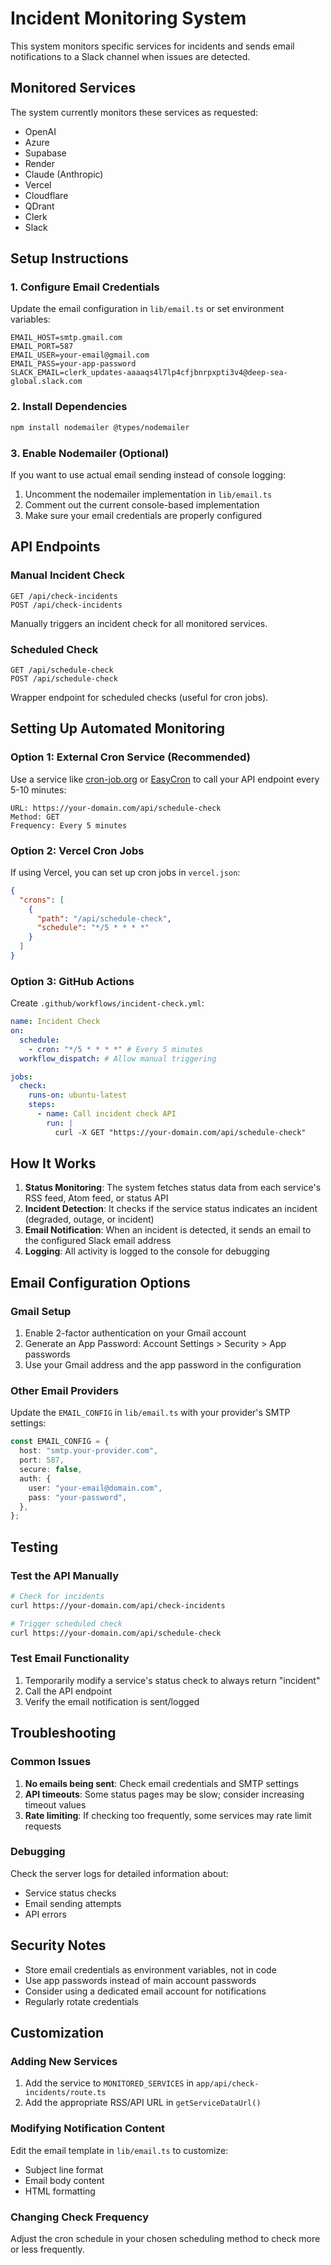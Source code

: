 # Incident Monitoring System

This system monitors specific services for incidents and sends email notifications to a Slack channel when issues are detected.

## Monitored Services

The system currently monitors these services as requested:

- OpenAI
- Azure
- Supabase
- Render
- Claude (Anthropic)
- Vercel
- Cloudflare
- QDrant
- Clerk
- Slack

## Setup Instructions

### 1. Configure Email Credentials

Update the email configuration in `lib/email.ts` or set environment variables:

```env
EMAIL_HOST=smtp.gmail.com
EMAIL_PORT=587
EMAIL_USER=your-email@gmail.com
EMAIL_PASS=your-app-password
SLACK_EMAIL=clerk_updates-aaaaqs4l7lp4cfjbnrpxpti3v4@deep-sea-global.slack.com
```

### 2. Install Dependencies

```bash
npm install nodemailer @types/nodemailer
```

### 3. Enable Nodemailer (Optional)

If you want to use actual email sending instead of console logging:

1. Uncomment the nodemailer implementation in `lib/email.ts`
2. Comment out the current console-based implementation
3. Make sure your email credentials are properly configured

## API Endpoints

### Manual Incident Check

```
GET /api/check-incidents
POST /api/check-incidents
```

Manually triggers an incident check for all monitored services.

### Scheduled Check

```
GET /api/schedule-check
POST /api/schedule-check
```

Wrapper endpoint for scheduled checks (useful for cron jobs).

## Setting Up Automated Monitoring

### Option 1: External Cron Service (Recommended)

Use a service like [cron-job.org](https://cron-job.org) or [EasyCron](https://www.easycron.com/) to call your API endpoint every 5-10 minutes:

```
URL: https://your-domain.com/api/schedule-check
Method: GET
Frequency: Every 5 minutes
```

### Option 2: Vercel Cron Jobs

If using Vercel, you can set up cron jobs in `vercel.json`:

```json
{
  "crons": [
    {
      "path": "/api/schedule-check",
      "schedule": "*/5 * * * *"
    }
  ]
}
```

### Option 3: GitHub Actions

Create `.github/workflows/incident-check.yml`:

```yaml
name: Incident Check
on:
  schedule:
    - cron: "*/5 * * * *" # Every 5 minutes
  workflow_dispatch: # Allow manual triggering

jobs:
  check:
    runs-on: ubuntu-latest
    steps:
      - name: Call incident check API
        run: |
          curl -X GET "https://your-domain.com/api/schedule-check"
```

## How It Works

1. **Status Monitoring**: The system fetches status data from each service's RSS feed, Atom feed, or status API
2. **Incident Detection**: It checks if the service status indicates an incident (degraded, outage, or incident)
3. **Email Notification**: When an incident is detected, it sends an email to the configured Slack email address
4. **Logging**: All activity is logged to the console for debugging

## Email Configuration Options

### Gmail Setup

1. Enable 2-factor authentication on your Gmail account
2. Generate an App Password: Account Settings > Security > App passwords
3. Use your Gmail address and the app password in the configuration

### Other Email Providers

Update the `EMAIL_CONFIG` in `lib/email.ts` with your provider's SMTP settings:

```typescript
const EMAIL_CONFIG = {
  host: "smtp.your-provider.com",
  port: 587,
  secure: false,
  auth: {
    user: "your-email@domain.com",
    pass: "your-password",
  },
};
```

## Testing

### Test the API Manually

```bash
# Check for incidents
curl https://your-domain.com/api/check-incidents

# Trigger scheduled check
curl https://your-domain.com/api/schedule-check
```

### Test Email Functionality

1. Temporarily modify a service's status check to always return "incident"
2. Call the API endpoint
3. Verify the email notification is sent/logged

## Troubleshooting

### Common Issues

1. **No emails being sent**: Check email credentials and SMTP settings
2. **API timeouts**: Some status pages may be slow; consider increasing timeout values
3. **Rate limiting**: If checking too frequently, some services may rate limit requests

### Debugging

Check the server logs for detailed information about:

- Service status checks
- Email sending attempts
- API errors

## Security Notes

- Store email credentials as environment variables, not in code
- Use app passwords instead of main account passwords
- Consider using a dedicated email account for notifications
- Regularly rotate credentials

## Customization

### Adding New Services

1. Add the service to `MONITORED_SERVICES` in `app/api/check-incidents/route.ts`
2. Add the appropriate RSS/API URL in `getServiceDataUrl()`

### Modifying Notification Content

Edit the email template in `lib/email.ts` to customize:

- Subject line format
- Email body content
- HTML formatting

### Changing Check Frequency

Adjust the cron schedule in your chosen scheduling method to check more or less frequently.
